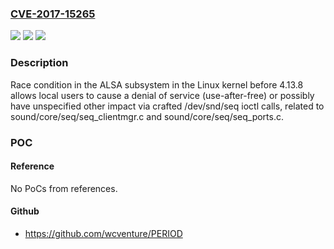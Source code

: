 ### [CVE-2017-15265](https://cve.mitre.org/cgi-bin/cvename.cgi?name=CVE-2017-15265)
![](https://img.shields.io/static/v1?label=Product&message=n%2Fa&color=blue)
![](https://img.shields.io/static/v1?label=Version&message=n%2Fa&color=blue)
![](https://img.shields.io/static/v1?label=Vulnerability&message=n%2Fa&color=brighgreen)

### Description

Race condition in the ALSA subsystem in the Linux kernel before 4.13.8 allows local users to cause a denial of service (use-after-free) or possibly have unspecified other impact via crafted /dev/snd/seq ioctl calls, related to sound/core/seq/seq_clientmgr.c and sound/core/seq/seq_ports.c.

### POC

#### Reference
No PoCs from references.

#### Github
- https://github.com/wcventure/PERIOD

